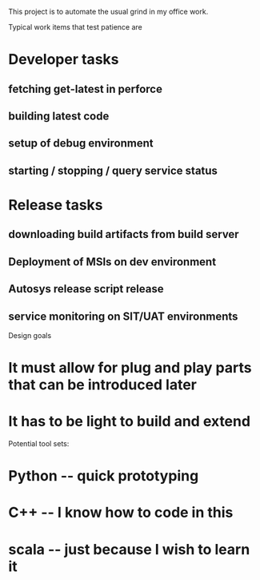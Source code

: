 This project is to automate the usual grind in my office work.

Typical work items that test patience are
#  Developer tasks
## fetching get-latest in perforce
## building latest code
## setup of debug environment
## starting / stopping / query service status
#  Release tasks
## downloading build artifacts from build server
## Deployment of MSIs on dev environment
## Autosys release script release
## service monitoring on SIT/UAT environments

Design goals
# It must allow for plug and play parts that can be introduced later
# It has to be light to build and extend

Potential tool sets:
# Python	-- quick prototyping
# C++		-- I know how to code in this
# scala		-- just because I wish to learn it
